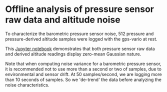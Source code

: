 # Offline analysis of pressure sensor raw data and altitude noise

To characterize the barometric pressure sensor noise, 512 pressure and pressure-derived altitude samples were logged with the gps-vario at rest. 

This [Jupyter notebook](pressure_sensor_noise_test.ipynb) demonstrates that both pressure sensor raw data and derived altitude readings display zero-mean Gaussian nature. 

Note that when computing noise variance for a barometric pressure sensor, it is recommended not to use more than a second or two of samples, due to environmental and sensor drift. At 50 samples/second, we are logging more than 10 seconds of samples. So we 'de-trend' the data before analyzing the noise characteristics.
